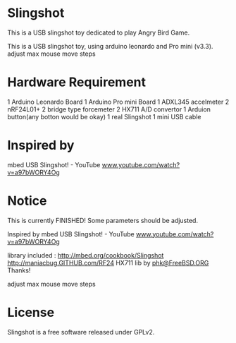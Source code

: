 Slingshot
=========
This is a USB slingshot toy dedicated to play Angry Bird Game.

This is a USB slingshot toy, using arduino leonardo and Pro mini (v3.3).
adjust max mouse move steps

Hardware Requirement
=========

1 Arduino Leonardo Board
1 Arduino Pro mini Board
1 ADXL345 accelmeter
2 nRF24L01+
2 bridge type forcemeter
2 HX711 A/D convertor
1 Arduion button(any botton would be okay)
1 real Slingshot
1 mini USB cable

Inspired by
=========

mbed USB Slingshot! - YouTube
www.youtube.com/watch?v=a97bWORY4Og‎

Notice
=======
This is currently FINISHED! Some parameters should be adjusted.

Inspired by mbed USB Slingshot! - YouTube
www.youtube.com/watch?v=a97bWORY4Og

library included :
http://mbed.org/cookbook/Slingshot
http://maniacbug.GITHUB.com/RF24
HX711 lib by <phk@FreeBSD.ORG>
Thanks!

adjust max mouse move steps

License
=========
Slingshot is a free software released under GPLv2.
